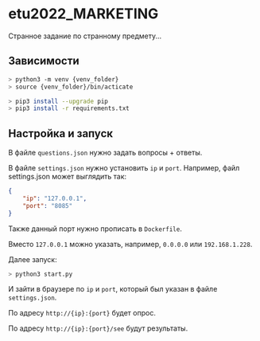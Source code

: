 # etu2022_MARKETING

Странное задание по странному предмету... 

## Зависимости

``` bash
> python3 -m venv {venv_folder}
> source {venv_folder}/bin/acticate

> pip3 install --upgrade pip
> pip3 install -r requirements.txt
```

## Настройка и запуск

В файле `questions.json` нужно задать вопросы + ответы. 

В файле `settings.json` нужно установить `ip` и `port`. Например, файл settings.json может выглядить так:

``` json
{
	"ip": "127.0.0.1",
	"port": "8085"
}
```

Также данный порт нужно прописать в `Dockerfile`. 

Вместо `127.0.0.1` можно указать, например, `0.0.0.0` или `192.168.1.228`.

Далее запуск:

``` bash
> python3 start.py
```

И зайти в браузере по `ip` и `port`, который был указан в файле `settings.json`.

По адресу `http://{ip}:{port}` будет опрос.

По адресу `http://{ip}:{port}/see` будут результаты. 